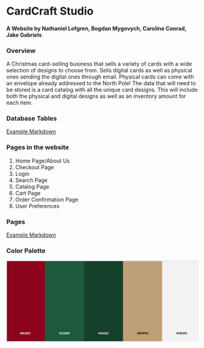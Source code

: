 # CardCraft Studio 

#### A Website by Nathaniel Lofgren, Bogdan Mygovych, Caroline Conrad, Jake Gabriels 
    

### Overview  

A Christmas card-selling business that sells a variety of cards with a wide selection of designs to choose from. Sells digital cards as well as physical ones sending the digital ones through email. Physical cards can come with an envelope already addressed to the North Pole! 
The data that will need to be stored is a card catalog with all the unique card designs.
 This will include both the physical and digital designs as well as an inventory amount for each item.  
 
### Database Tables
[Example Markdown](https://github.com/Natelofgren/CardCraft-Studio/blob/main/db_tables.md)

### Pages in the website

1. Home Page/About Us
2. Checkout Page
3. Login 
4. Search Page
5. Catalog Page
6. Cart Page
7. Order Confirmation Page
8. User Preferences

### Pages
[Example Markdown](https://github.com/Natelofgren/CardCraft-Studio/blob/main/page_designs.md)
### Color Palette
![ColorPalette](ColorPalette.png)
